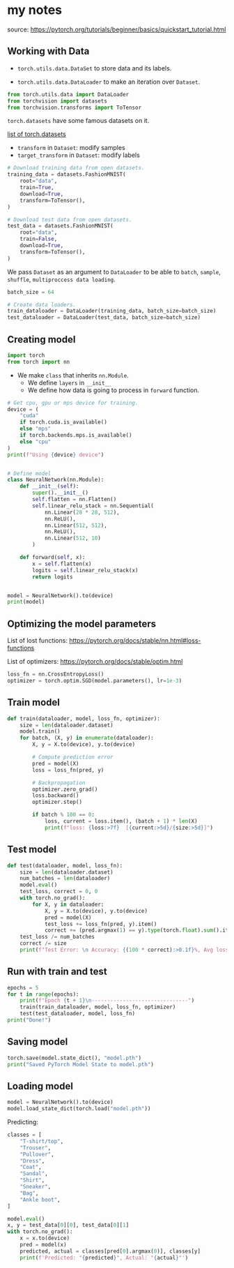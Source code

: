 # my notes

source: https://pytorch.org/tutorials/beginner/basics/quickstart_tutorial.html

## Working with Data

* `torch.utils.data.DataSet` to store data and its labels.

* `torch.utils.data.DataLoader` to make an iteration over
  `Dataset`.

```python
from torch.utils.data import DataLoader
from torchvision import datasets
from torchvision.transforms import ToTensor
```

`torch.datasets` have some famous datasets on it.

[list of torch.datasets](https://pytorch.org/vision/stable/datasets.html)

* `transform` in `Dataset`: modify samples
* `target_transform` in `Dataset`: modify labels

```python
# Download training data from open datasets.
training_data = datasets.FashionMNIST(
    root="data",
    train=True,
    download=True,
    transform=ToTensor(),
)

# Download test data from open datasets.
test_data = datasets.FashionMNIST(
    root="data",
    train=False,
    download=True,
    transform=ToTensor(),
)
```

We pass `Dataset` as an argument to `DataLoader`
to be able to `batch`, `sample`, `shuffle`,
`multiproccess data loading`.

```python
batch_size = 64

# Create data loaders.
train_dataloader = DataLoader(training_data, batch_size=batch_size)
test_dataloader = DataLoader(test_data, batch_size=batch_size)
```

## Creating model

```python
import torch
from torch import nn
```

* We make `class` that inherits `nn.Module`.
    * We define `layers` in `__init__`
    * We define how data is going to process in `forward` function.

```python
# Get cpu, gpu or mps device for training.
device = (
    "cuda"
    if torch.cuda.is_available()
    else "mps"
    if torch.backends.mps.is_available()
    else "cpu"
)
print(f"Using {device} device")


# Define model
class NeuralNetwork(nn.Module):
    def __init__(self):
        super().__init__()
        self.flatten = nn.Flatten()
        self.linear_relu_stack = nn.Sequential(
            nn.Linear(28 * 28, 512),
            nn.ReLU(),
            nn.Linear(512, 512),
            nn.ReLU(),
            nn.Linear(512, 10)
        )

    def forward(self, x):
        x = self.flatten(x)
        logits = self.linear_relu_stack(x)
        return logits


model = NeuralNetwork().to(device)
print(model)
```

## Optimizing the model parameters

List of lost functions:
https://pytorch.org/docs/stable/nn.html#loss-functions

List of optimizers:
https://pytorch.org/docs/stable/optim.html

```python
loss_fn = nn.CrossEntropyLoss()
optimizer = torch.optim.SGD(model.parameters(), lr=1e-3)
```

## Train model

```python
def train(dataloader, model, loss_fn, optimizer):
    size = len(dataloader.dataset)
    model.train()
    for batch, (X, y) in enumerate(dataloader):
        X, y = X.to(device), y.to(device)

        # Compute prediction error
        pred = model(X)
        loss = loss_fn(pred, y)

        # Backpropagation
        optimizer.zero_grad()
        loss.backward()
        optimizer.step()

        if batch % 100 == 0:
            loss, current = loss.item(), (batch + 1) * len(X)
            print(f"loss: {loss:>7f}  [{current:>5d}/{size:>5d}]")
```

## Test model

```python
def test(dataloader, model, loss_fn):
    size = len(dataloader.dataset)
    num_batches = len(dataloader)
    model.eval()
    test_loss, correct = 0, 0
    with torch.no_grad():
        for X, y in dataloader:
            X, y = X.to(device), y.to(device)
            pred = model(X)
            test_loss += loss_fn(pred, y).item()
            correct += (pred.argmax(1) == y).type(torch.float).sum().item()
    test_loss /= num_batches
    correct /= size
    print(f"Test Error: \n Accuracy: {(100 * correct):>0.1f}%, Avg loss: {test_loss:>8f} \n")
```

## Run with train and test

```python
epochs = 5
for t in range(epochs):
    print(f"Epoch {t + 1}\n-------------------------------")
    train(train_dataloader, model, loss_fn, optimizer)
    test(test_dataloader, model, loss_fn)
print("Done!")
```

## Saving model

```python
torch.save(model.state_dict(), "model.pth")
print("Saved PyTorch Model State to model.pth")
```

## Loading model

```python
model = NeuralNetwork().to(device)
model.load_state_dict(torch.load("model.pth"))
```

Predicting:

```python
classes = [
    "T-shirt/top",
    "Trouser",
    "Pullover",
    "Dress",
    "Coat",
    "Sandal",
    "Shirt",
    "Sneaker",
    "Bag",
    "Ankle boot",
]

model.eval()
x, y = test_data[0][0], test_data[0][1]
with torch.no_grad():
    x = x.to(device)
    pred = model(x)
    predicted, actual = classes[pred[0].argmax(0)], classes[y]
    print(f'Predicted: "{predicted}", Actual: "{actual}"')
```

